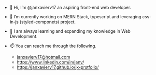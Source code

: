 - 👋 Hi, I’m @janxavierv17 an aspiring front-end web developer.
- 👀 I’m currently working on MERN Stack, typescript and leveraging css-in-js (styled-componets) project.
- 🌱 I am always learning and expanding my knowledge in Web Development.

- 📫 You can reach me through the following.
  - janxavierv17@hotmail.com
  - https://www.linkedin.com/in/janv/
  - https://janxavierv17.github.io/jx-protfolio/

<!---
janxavierv17/janxavierv17 is a ✨ special ✨ repository because its `README.md` (this file) appears on your GitHub profile.
You can click the Preview link to take a look at your changes.
--->
